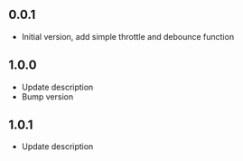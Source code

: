 ## 0.0.1

- Initial version, add simple throttle and debounce function

## 1.0.0

- Update description
- Bump version

## 1.0.1

- Update description
